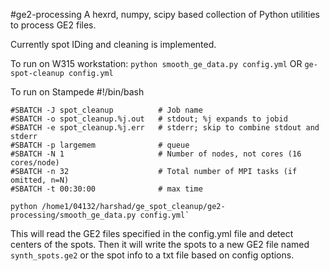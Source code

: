#ge2-processing
A hexrd, numpy, scipy based collection of Python utilities to process GE2 files.

Currently spot IDing and cleaning is implemented.

To run on W315 workstation:
`python smooth_ge_data.py config.yml` OR `ge-spot-cleanup config.yml`

To run on Stampede
	#!/bin/bash

	#SBATCH -J spot_cleanup          # Job name
	#SBATCH -o spot_cleanup.%j.out   # stdout; %j expands to jobid
	#SBATCH -e spot_cleanup.%j.err   # stderr; skip to combine stdout and stderr
	#SBATCH -p largemem              # queue
	#SBATCH -N 1                     # Number of nodes, not cores (16 cores/node)
	#SBATCH -n 32                    # Total number of MPI tasks (if omitted, n=N)
	#SBATCH -t 00:30:00              # max time

	python /home1/04132/harshad/ge_spot_cleanup/ge2-processing/smooth_ge_data.py config.yml`

This will read the GE2 files specified in the config.yml file and detect centers of the spots.
Then it will write the spots to a new GE2 file named `synth_spots.ge2` or the spot info to a txt file based
on config options.
